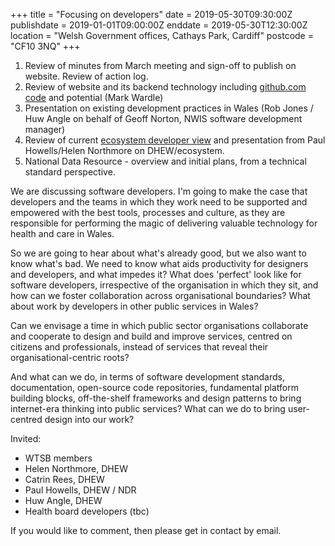 +++
title =  "Focusing on developers"
date = 2019-05-30T09:30:00Z
publishdate = 2019-01-01T09:00:00Z
enddate = 2019-05-30T12:30:00Z 
location = "Welsh Government offices, Cathays Park, Cardiff"
postcode = "CF10 3NQ"
+++

1. Review of minutes from March meeting and sign-off to publish on website. Review of action log.
2. Review of website and its backend technology including [github.com code](https://github.com/nhscymru/website) and potential (Mark Wardle)
3. Presentation on existing development practices in Wales (Rob Jones / Huw Angle on behalf of Geoff Norton, NWIS software development manager)
4. Review of current [ecosystem developer view](https://nwis.nhs.wales/providing-the-infrastructure/developing-an-ecosystem/) and presentation from Paul Howells/Helen Northmore on DHEW/ecosystem.
5. National Data Resource - overview and initial plans, from a technical standard perspective.

We are discussing software developers. I'm going to make the case that developers and the teams in which they work need to be supported and empowered with the best tools, processes and culture, as they are responsible for performing the magic of delivering valuable technology for health and care in Wales. 

So we are going to hear about what's already good, but we also want to know what's bad. We need to know what aids productivity for designers and developers, and what impedes it? What does 'perfect' look like for software developers, irrespective of the organisation in which they sit, and how can we foster collaboration across organisational boundaries? What about work by developers in other public services in Wales? 

Can we envisage a time in which public sector organisations collaborate and cooperate to design and build and improve services, centred on citizens and professionals, instead of services that reveal their organisational-centric roots? 

And what can we do, in terms of software development standards, documentation, open-source code repositories, fundamental platform building blocks, off-the-shelf frameworks and design patterns to bring internet-era thinking into public services? What can we do to bring user-centred design into our work?

Invited: 

* WTSB members
* Helen Northmore, DHEW
* Catrin Rees, DHEW
* Paul Howells, DHEW / NDR
* Huw Angle, DHEW
* Health board developers (tbc)

If you would like to comment, then please get in contact by email.
